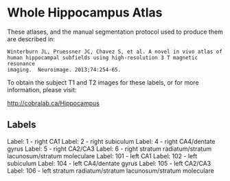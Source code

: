 Whole Hippocampus Atlas
=======================

These atlases, and the manual segmentation protocol used to produce them are described in: 

    Winterburn JL, Pruessner JC, Chavez S, et al. A novel in vivo atlas of
    human hippocampal subfields using high-resolution 3 T magnetic resonance
    imaging.  Neuroimage. 2013;74:254-65.

To obtain the subject T1 and T2 images for these labels, or for more
information, please visit: 

  http://cobralab.ca/Hippocampus


Labels 
------

Label: 1   - right CA1
Label: 2   - right subiculum
Label: 4   - right CA4/dentate gyrus
Label: 5   - right CA2/CA3
Label: 6   - right stratum radiatum/stratum lacunosum/stratum moleculare
Label: 101 - left CA1
Label: 102 - left subiculum
Label: 104 - left CA4/dentate gyrus
Label: 105 - left CA2/CA3
Label: 106 - left stratum radiatum/stratum lacunosum/stratum moleculare
